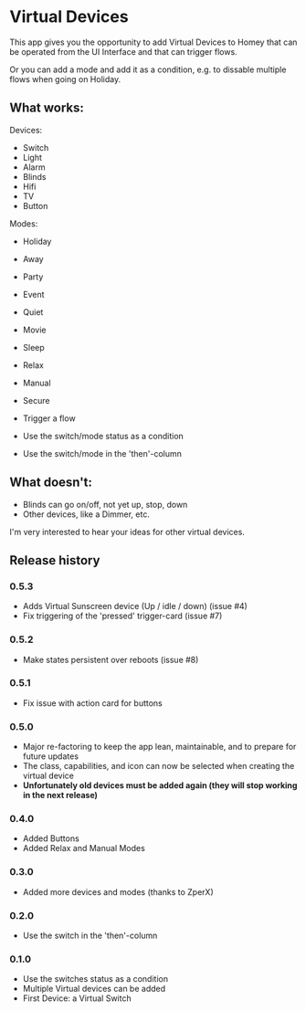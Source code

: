 # Virtual Devices

This app gives you the opportunity to add Virtual Devices to Homey that can be operated from the UI Interface and that can trigger flows.

Or you can add a mode and add it as a condition, e.g. to dissable multiple flows when going on Holiday. 

## What works:

Devices:
  * Switch
  * Light
  * Alarm
  * Blinds
  * Hifi
  * TV
  * Button

Modes:
  * Holiday
  * Away
  * Party
  * Event
  * Quiet
  * Movie
  * Sleep
  * Relax
  * Manual
  * Secure


* Trigger a flow
* Use the switch/mode status as a condition
* Use the switch/mode in the 'then'-column

## What doesn't:

* Blinds can go on/off, not yet up, stop, down
* Other devices, like a Dimmer, etc.

I'm very interested to hear your ideas for other virtual devices. 


## Release history

### 0.5.3
* Adds Virtual Sunscreen device (Up / idle / down) (issue #4)
* Fix triggering of the 'pressed' trigger-card (issue #7)

### 0.5.2
* Make states persistent over reboots (issue #8)

### 0.5.1
* Fix issue with action card for buttons

### 0.5.0
* Major re-factoring to keep the app lean, maintainable, and to prepare for future updates
* The class, capabilities, and icon can now be selected when creating the virtual device
* <b>Unfortunately old devices must be added again (they will stop working in the next release)</b>

### 0.4.0
* Added Buttons
* Added Relax and Manual Modes

### 0.3.0
* Added more devices and modes (thanks to ZperX)

### 0.2.0
* Use the switch in the 'then'-column

### 0.1.0
* Use the switches status as a condition
* Multiple Virtual devices can be added
* First Device: a Virtual Switch
